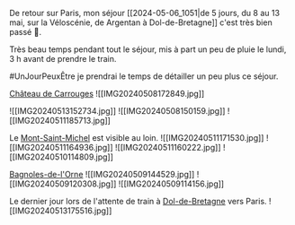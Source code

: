 De retour sur Paris, mon séjour [[2024-05-06_1051|de 5 jours, du 8 au 13 mai, sur la Véloscénie, de Argentan à Dol-de-Bretagne]] c'est très bien passé 🙂.

Très beau temps pendant tout le séjour, mis à part un peu de pluie le lundi, 3 h avant de prendre le train.

#UnJourPeuxÊtre je prendrai le temps de détailler un peu plus ce séjour.

[Château de Carrouges](https://en.wikipedia.org/wiki/Ch%C3%A2teau_de_Carrouges)
![[IMG20240508172849.jpg]]

![[IMG20240513152734.jpg]]
![[IMG20240508150159.jpg]]
![[IMG20240511185713.jpg]]

Le [Mont-Saint-Michel](https://en.wikipedia.org/wiki/Mont-Saint-Michel) est visible au loin.
![[IMG20240511171530.jpg]]
![[IMG20240511164936.jpg]]
![[IMG20240511160222.jpg]]
![[IMG20240510114809.jpg]]

[Bagnoles-de-l'Orne](https://fr.wikipedia.org/wiki/Bagnoles-de-l%27Orne)
![[IMG20240509144529.jpg]]
![[IMG20240509120308.jpg]]
![[IMG20240509114156.jpg]]

Le dernier jour lors de l'attente de train à [Dol-de-Bretagne](https://fr.wikipedia.org/wiki/Dol-de-Bretagne) vers Paris.
![[IMG20240513175516.jpg]]
